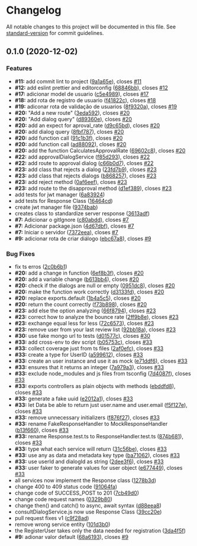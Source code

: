 # Changelog

All notable changes to this project will be documented in this file. See [standard-version](https://github.com/conventional-changelog/standard-version) for commit guidelines.

## 0.1.0 (2020-12-02)


### Features

* **#11:** add commit lint to project ([9a1a65e](https://github.com/barbosamaatheus/english-talking-api/commit/9a1a65e7b11a77291aae8c9e3fdaef9b0499d43d)), closes [#11](https://github.com/barbosamaatheus/english-talking-api/issues/11)
* **#12:** add eslint prettier and editorconfig ([68846bb](https://github.com/barbosamaatheus/english-talking-api/commit/68846bb86512802053da351c1975d48548ac491b)), closes [#12](https://github.com/barbosamaatheus/english-talking-api/issues/12)
* **#17:** adicionar model de usuario ([c5e4989](https://github.com/barbosamaatheus/english-talking-api/commit/c5e49895d19d098fafe67ad8a28eeda4d484715a)), closes [#17](https://github.com/barbosamaatheus/english-talking-api/issues/17)
* **#18:** add rota de registro de usuario ([f41822c](https://github.com/barbosamaatheus/english-talking-api/commit/f41822cecc866829e8d10815ef4b51c184c7e35d)), closes [#18](https://github.com/barbosamaatheus/english-talking-api/issues/18)
* **#19:** adiconar rota de validação de usuarios ([8f9320a](https://github.com/barbosamaatheus/english-talking-api/commit/8f9320aa93a06a687454076a0d22e862fffd3445)), closes [#19](https://github.com/barbosamaatheus/english-talking-api/issues/19)
* **#20:** "Add a new route" ([3eda592](https://github.com/barbosamaatheus/english-talking-api/commit/3eda592e4923db6d6ee67e3056456dc090c66a40)), closes [#20](https://github.com/barbosamaatheus/english-talking-api/issues/20)
* **#20:** "Add dialog query" ([d89360e](https://github.com/barbosamaatheus/english-talking-api/commit/d89360eee7333a9cb140cd36000c4f23acb55241)), closes [#20](https://github.com/barbosamaatheus/english-talking-api/issues/20)
* **#20:** add an expect for aproval_rate ([d9c65bd](https://github.com/barbosamaatheus/english-talking-api/commit/d9c65bd0eebd847594800bb75e0c5c29320900f6)), closes [#20](https://github.com/barbosamaatheus/english-talking-api/issues/20)
* **#20:** add dialog query ([8fbf787](https://github.com/barbosamaatheus/english-talking-api/commit/8fbf787eab10b77057dac107e3fc76409416f069)), closes [#20](https://github.com/barbosamaatheus/english-talking-api/issues/20)
* **#20:** add function call ([91c1b3f](https://github.com/barbosamaatheus/english-talking-api/commit/91c1b3f794413238c70fb5239e6f0f9588a8fede)), closes [#20](https://github.com/barbosamaatheus/english-talking-api/issues/20)
* **#20:** add function call ([ad88092](https://github.com/barbosamaatheus/english-talking-api/commit/ad88092ae604835c174dddf1828054a03119450b)), closes [#20](https://github.com/barbosamaatheus/english-talking-api/issues/20)
* **#20:** add the function CalculatesApprovalRate ([69602c8](https://github.com/barbosamaatheus/english-talking-api/commit/69602c81d50406262964cbd55084730761a84ffd)), closes [#20](https://github.com/barbosamaatheus/english-talking-api/issues/20)
* **#22:** add approvalDialogService ([f85d293](https://github.com/barbosamaatheus/english-talking-api/commit/f85d293645d7f2020a93c8a254a0b7857391b4b8)), closes [#22](https://github.com/barbosamaatheus/english-talking-api/issues/22)
* **#22:** add route to approval dialog ([c66b0d7](https://github.com/barbosamaatheus/english-talking-api/commit/c66b0d79c1d837ce9e37e54360e7b71009c29c2d)), closes [#22](https://github.com/barbosamaatheus/english-talking-api/issues/22)
* **#23:** add class that rejects a dialog ([23fd7b9](https://github.com/barbosamaatheus/english-talking-api/commit/23fd7b9e746d1cda80bbe9506d0fcf084e0df615)), closes [#23](https://github.com/barbosamaatheus/english-talking-api/issues/23)
* **#23:** add class that rejects dialogs ([b868257](https://github.com/barbosamaatheus/english-talking-api/commit/b868257c2f3b253486b47f516e0ab2f3b9e65d0b)), closes [#23](https://github.com/barbosamaatheus/english-talking-api/issues/23)
* **#23:** add reject method ([0af6eef](https://github.com/barbosamaatheus/english-talking-api/commit/0af6eef17b84e13f0dce5e9f7ffcb4aa302aa318)), closes [#23](https://github.com/barbosamaatheus/english-talking-api/issues/23)
* **#23:** add route to the disapproval method ([d1ef389](https://github.com/barbosamaatheus/english-talking-api/commit/d1ef3897b51bd055219c2d94ef4a986a8e76f6c4)), closes [#23](https://github.com/barbosamaatheus/english-talking-api/issues/23)
* add tests for jwt manager ([6a83924](https://github.com/barbosamaatheus/english-talking-api/commit/6a8392497ee647a47ec3bf3c3fc473f06443de44))
* add tests for Response Class ([16464cd](https://github.com/barbosamaatheus/english-talking-api/commit/16464cd501c758a16ba2bd024e6577742f6569f0))
* create jwt manager file ([9374bab](https://github.com/barbosamaatheus/english-talking-api/commit/9374babb41d6529c9d465a6143861b14914f974c))
* creates class to standardize server response ([3613adf](https://github.com/barbosamaatheus/english-talking-api/commit/3613adfa8a6cb1b88412eec1cad1f36eee21d622))
* **#7:** Adicionar o gitIgnore ([c80abdd](https://github.com/barbosamaatheus/english-talking-api/commit/c80abdd3322c752a627836c7b895d2d30fcec341)), closes [#7](https://github.com/barbosamaatheus/english-talking-api/issues/7)
* **#7:** Adicionar package.json ([4d67dbf](https://github.com/barbosamaatheus/english-talking-api/commit/4d67dbfb35c03a5cc8236167a89e5643542b4683)), closes [#7](https://github.com/barbosamaatheus/english-talking-api/issues/7)
* **#7:** Iniciar o servidor ([7372eea](https://github.com/barbosamaatheus/english-talking-api/commit/7372eeac550b20835f99eb47b0e50277ec3374b5)), closes [#7](https://github.com/barbosamaatheus/english-talking-api/issues/7)
* **#9:** adicionar rota de criar diálogo ([ebc67a8](https://github.com/barbosamaatheus/english-talking-api/commit/ebc67a83e4a0bfd3402d25f2ca46f33a349915e2)), closes [#9](https://github.com/barbosamaatheus/english-talking-api/issues/9)


### Bug Fixes

* fix ts erros ([2c0b6b1](https://github.com/barbosamaatheus/english-talking-api/commit/2c0b6b15efa3c646788e0ce27611643817fac4dd))
* **#20:** add a change in function ([6ef8b3f](https://github.com/barbosamaatheus/english-talking-api/commit/6ef8b3f735c1f90106d6fc4c7839a849a7e99643)), closes [#20](https://github.com/barbosamaatheus/english-talking-api/issues/20)
* **#20:** add a variable change ([b613bb4](https://github.com/barbosamaatheus/english-talking-api/commit/b613bb403cd1d0780c5101d91f89f4843522d0f8)), closes [#20](https://github.com/barbosamaatheus/english-talking-api/issues/20)
* **#20:** check if the dialogs are null or empty ([0951dc8](https://github.com/barbosamaatheus/english-talking-api/commit/0951dc812e031fa60fe930a30adb2b8eab04956b)), closes [#20](https://github.com/barbosamaatheus/english-talking-api/issues/20)
* **#20:** make the function work correctly ([d3133fd](https://github.com/barbosamaatheus/english-talking-api/commit/d3133fd24b79e55399477a5db0260cfb3d4373f6)), closes [#20](https://github.com/barbosamaatheus/english-talking-api/issues/20)
* **#20:** replace exports.default ([1b4a5c5](https://github.com/barbosamaatheus/english-talking-api/commit/1b4a5c59733043352fd6ba755784bfeeec8e8d8e)), closes [#20](https://github.com/barbosamaatheus/english-talking-api/issues/20)
* **#20:** return the count correctly ([f73b898](https://github.com/barbosamaatheus/english-talking-api/commit/f73b898ab454ab0806292d7e69caf25e87057755)), closes [#20](https://github.com/barbosamaatheus/english-talking-api/issues/20)
* **#23:** add else the option analyzing ([66f8794](https://github.com/barbosamaatheus/english-talking-api/commit/66f879440e5ce037f6d6764618b2c5c046e22943)), closes [#23](https://github.com/barbosamaatheus/english-talking-api/issues/23)
* **#23:** correct how to analyze the bounce rate ([2ff9b8e](https://github.com/barbosamaatheus/english-talking-api/commit/2ff9b8e2c72ff2e5be5b171ae63c81caa857bcc1)), closes [#23](https://github.com/barbosamaatheus/english-talking-api/issues/23)
* **#23:** exchange equal less for less ([72c6573](https://github.com/barbosamaatheus/english-talking-api/commit/72c6573866b4edd2f42685b287972f83acc2d4de)), closes [#23](https://github.com/barbosamaatheus/english-talking-api/issues/23)
* **#23:** remove user from your last review list ([92bb18a](https://github.com/barbosamaatheus/english-talking-api/commit/92bb18a9bb49bdf059cc6d7f984a337c3a022836)), closes [#23](https://github.com/barbosamaatheus/english-talking-api/issues/23)
* **#30:** use fake mongo url to tests ([d01577c](https://github.com/barbosamaatheus/english-talking-api/commit/d01577c34fb3f867ce7b12ed8b73f8e55c54fb65)), closes [#30](https://github.com/barbosamaatheus/english-talking-api/issues/30)
* **#33:** add cross-env to dev script ([b05753c](https://github.com/barbosamaatheus/english-talking-api/commit/b05753c830dd5a01950b798a2b6b113155cce084)), closes [#33](https://github.com/barbosamaatheus/english-talking-api/issues/33)
* **#33:** collect coverage just from ts files ([2af0efc](https://github.com/barbosamaatheus/english-talking-api/commit/2af0efc90c6ac00a229148e0b13b94e51bc054a3)), closes [#33](https://github.com/barbosamaatheus/english-talking-api/issues/33)
* **#33:** create a type for UserID ([a599612](https://github.com/barbosamaatheus/english-talking-api/commit/a599612fd90a75645c4e0c4ea01a64160890c351)), closes [#33](https://github.com/barbosamaatheus/english-talking-api/issues/33)
* **#33:** create an user instance and use it as mock ([e71ddf6](https://github.com/barbosamaatheus/english-talking-api/commit/e71ddf651904c2fb6edf87fb8be6fe4af56b2f4f)), closes [#33](https://github.com/barbosamaatheus/english-talking-api/issues/33)
* **#33:** ensures that it returns an integer ([7a979a3](https://github.com/barbosamaatheus/english-talking-api/commit/7a979a3016d3aafda31d1b88a15762b30e8b9555)), closes [#33](https://github.com/barbosamaatheus/english-talking-api/issues/33)
* **#33:** exclude node_modules and js files from tsconfig ([7d4087f](https://github.com/barbosamaatheus/english-talking-api/commit/7d4087f9478ec459e1bfb2c0fa0eab747370d73a)), closes [#33](https://github.com/barbosamaatheus/english-talking-api/issues/33)
* **#33:** exports controllers as plain objects with methods ([ebddfd8](https://github.com/barbosamaatheus/english-talking-api/commit/ebddfd8a6cdf5b3f45e2510ac12db3e41a98756e)), closes [#33](https://github.com/barbosamaatheus/english-talking-api/issues/33)
* **#33:** generate a fake uuid ([e2012a1](https://github.com/barbosamaatheus/english-talking-api/commit/e2012a17c22f8595f2276fee6938c140eadfd83b)), closes [#33](https://github.com/barbosamaatheus/english-talking-api/issues/33)
* **#33:** let Data be able to return just user.name and user.email ([f5f127e](https://github.com/barbosamaatheus/english-talking-api/commit/f5f127ea752d68e89c3901214bca733d95bdc3c8)), closes [#33](https://github.com/barbosamaatheus/english-talking-api/issues/33)
* **#33:** remove unnecessary initializers ([f876f27](https://github.com/barbosamaatheus/english-talking-api/commit/f876f276f1a56467acb064088f54c5e88fa0e6e9)), closes [#33](https://github.com/barbosamaatheus/english-talking-api/issues/33)
* **#33:** rename FakeResponseHandler to MockResponseHandler ([b13f660](https://github.com/barbosamaatheus/english-talking-api/commit/b13f66064c30706ce7b11cdf59505e8a6b30e2ff)), closes [#33](https://github.com/barbosamaatheus/english-talking-api/issues/33)
* **#33:** rename Response.test.ts to ResponseHandler.test.ts ([874b681](https://github.com/barbosamaatheus/english-talking-api/commit/874b6815b1f15d9608038e49e2814f0e085024eb)), closes [#33](https://github.com/barbosamaatheus/english-talking-api/issues/33)
* **#33:** type what each service will return ([31c56be](https://github.com/barbosamaatheus/english-talking-api/commit/31c56be9c2de0ac3798f5e49d600142cbd7411e0)), closes [#33](https://github.com/barbosamaatheus/english-talking-api/issues/33)
* **#33:** use any as data and metadata key type ([ba71062](https://github.com/barbosamaatheus/english-talking-api/commit/ba710622aaf0d1af4744d0d16052e930857cb097)), closes [#33](https://github.com/barbosamaatheus/english-talking-api/issues/33)
* **#33:** use userId and dialogId as string ([2dee3f6](https://github.com/barbosamaatheus/english-talking-api/commit/2dee3f6bfc1e3ca35ede71e076123acd17bd44b3)), closes [#33](https://github.com/barbosamaatheus/english-talking-api/issues/33)
* **#33:** user faker to generate values for user object ([e677449](https://github.com/barbosamaatheus/english-talking-api/commit/e677449a40f802ecf7158170d385a16b6e17ff98)), closes [#33](https://github.com/barbosamaatheus/english-talking-api/issues/33)
* all services now implement the Response class ([1278b3d](https://github.com/barbosamaatheus/english-talking-api/commit/1278b3d22cd8cddd24e05b18e038d86518b2a113))
* change 400 to 409 status code ([91064fa](https://github.com/barbosamaatheus/english-talking-api/commit/91064fafbaec4785f70846010ff037e15cd72f77))
* change code of SUCCESS_POST to 201 ([7cb49d0](https://github.com/barbosamaatheus/english-talking-api/commit/7cb49d02b602eeaa255c9a9ff5fb65615f1d347a))
* change code request names ([0329b80](https://github.com/barbosamaatheus/english-talking-api/commit/0329b800c367fdbd843a138ccf4a492ec6cd8c03))
* change then() and catch() to async, await syntax ([d88eea8](https://github.com/barbosamaatheus/english-talking-api/commit/d88eea8c8f5c49f52242874af8c6be844f28250e))
* consultDialogService.js now use Response Class ([39cc20e](https://github.com/barbosamaatheus/english-talking-api/commit/39cc20ed01e86888dd069c6f5223af2f71ff4adc))
* pull request fixes v1 ([c9f28ad](https://github.com/barbosamaatheus/english-talking-api/commit/c9f28ade5266e22b21ff823820469eeb301e3472))
* remove wrong service entity ([101d3b0](https://github.com/barbosamaatheus/english-talking-api/commit/101d3b039159fee84383f705f0eca7128f8bfd29))
* the RegisterUser takes only the data needed for registration ([3da4f5f](https://github.com/barbosamaatheus/english-talking-api/commit/3da4f5fb557164829ade47db0194076cd85958a0))
* **#9:** adionar valor default ([68a6193](https://github.com/barbosamaatheus/english-talking-api/commit/68a6193a9216fabd74d69c75874b6cd6c7321ef3)), closes [#9](https://github.com/barbosamaatheus/english-talking-api/issues/9)
